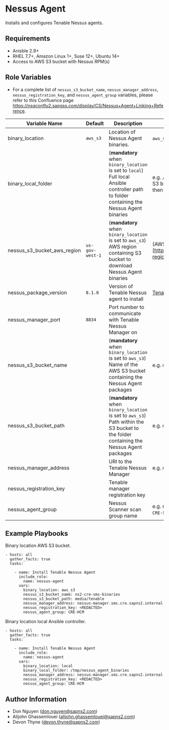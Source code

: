 Nessus Agent
============

Installs and configures Tenable Nessus agents.

Requirements
------------

* Anisble 2.9+
* RHEL 7.7+, Amazon Linux 1+, Suse 12+, Ubuntu 14+
* Access to AWS S3 bucket with Nessus RPM(s)

Role Variables
--------------
* For a complete list of `nessus_s3_bucket_name`, `nessus_manager_address`, `nessus_registration_key`, and `nessus_agent_group` variables, please refer to this Confluence page https://nsqconflu2.sapgss.com/display/CS/Nessus+Agent+Linking+Reference.

| Variable Name | Default | Description | Value Options |
| ------------- | ------- | ----------- | ------------- |
| binary_location | `aws_s3` | Location of Nessus Agent binaries. | `aws_s3` or `local` |
| binary_local_folder | | (**mandatory** when `binary_location` is set to `local`) Full local Ansible controller path to folder containing the Nessus Agent binaries | e.g. `/tmp/nessus_agent_binaries/` (download binaries from AWS S3 binaries bucket e.g. `ns2-cre-sms-binaries/media/tenable/` and then copy into local Ansible controller folder) |
| nessus_s3_bucket_aws_region | `us-gov-west-1` | (**mandatory** when `binary_location` is set to `aws_s3`) AWS region containing S3 bucket to download Nessus Agent binaries | (AWS Docs - Regions)[https://docs.aws.amazon.com/AWSEC2/latest/UserGuide/using-regions-availability-zones.html#concepts-available-regions] |
| nessus_package_version | `8.1.0` | Version of Tenable Nessus agent to install | [Tenable Nessus Agent Releases](https://docs.tenable.com/releasenotes/Content/nessusagent/nessusagent.htm) |
| nessus_manager_port | `8834` | Port number to communicate with Tenable Nessus Manager on | |
| nessus_s3_bucket_name | | (**mandatory** when `binary_location` is set to `aws_s3`) Name of the AWS S3 bucket containing the Nessus Agent packages | e.g. `ns2-cre-sms-binaries` |
| nessus_s3_bucket_path | | (**mandatory** when `binary_location` is set to `aws_s3`) Path within the S3 bucket to the folder containing the Nessus Agent packages | e.g. `media/tenable` |
| nessus_manager_address | | URI to the Tenable Nessus Manager | e.g. `nessus-manager.sms.cre.sapns2.internal` |
| nessus_registration_key | | Tenable manager registration key | |
| nessus_agent_group | | Nessus Scanner scan group name | e.g. `CRE-SCP-CF`, `CRE-SCP-IAS`, `CRE-SCP-AuditLog`, `CRE-SCP-BigData`, `CRE-SCP-Gardener`, `CRE-SAC`, `CRE-IBP`, `CRE-SMS`, `CRE-HCM` |

Example Playbooks
-----------------
Binary location AWS S3 bucket.
```
- hosts: all
  gather_facts: true
  tasks:

    - name: Install Tenable Nessus Agent
      include_role:
        name: nessus-agent
      vars:
        binary_location: aws_s3
        nessus_s3_bucket_name: ns2-cre-sms-binaries
        nessus_s3_bucket_path: media/tenable
        nessus_manager_address: nessus-manager.sms.cre.sapns2.internal
        nessus_registration_key: <REDACTED>
        nessus_agent_group: CRE-HCM
```
Binary location local Ansible controller.
```
- hosts: all
  gather_facts: true
  tasks:

    - name: Install Tenable Nessus Agent
      include_role:
        name: nessus-agent
      vars:
        binary_location: local
        binary_local_folder: /tmp/nessus_agent_binaries
        nessus_manager_address: nessus-manager.sms.cre.sapns2.internal
        nessus_registration_key: <REDACTED>
        nessus_agent_group: CRE-HCM
```

Author Information
------------------

* Don Nguyen (don.nguyen@sapns2.com)
* Alijohn Ghassemlouei (alijohn.ghassemlouei@sapns2.com)
* Devon Thyne (devon.thyne@sapns2.com)
